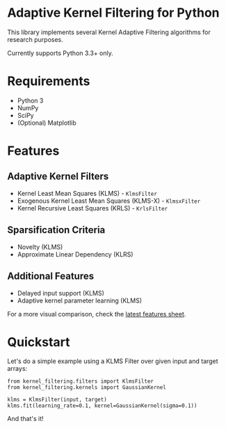 # Adaptive Kernel Filtering for Python
This library implements several Kernel Adaptive Filtering algorithms for research purposes. 

Currently supports Python 3.3+ only.

# Requirements
- Python 3
- NumPy
- SciPy
- (Optional) Matplotlib

# Features
## Adaptive Kernel Filters
- Kernel Least Mean Squares (KLMS) - `KlmsFilter`
- Exogenous Kernel Least Mean Squares (KLMS-X) - `KlmsxFilter`
- Kernel Recursive Least Squares (KRLS) - `KrlsFilter`

## Sparsification Criteria
- Novelty (KLMS)
- Approximate Linear Dependency (KLRS)

## Additional Features
- Delayed input support (KLMS)
- Adaptive kernel parameter learning (KLMS)

For a more visual comparison, check the [latest features sheet](https://docs.google.com/spreadsheets/d/1kvBNAqDSgNGBTcXqMDN7j_dpp949peH_-F1GYVP29y8/edit?usp=sharing).

# Quickstart
Let's do a simple example using a KLMS Filter over given input and target arrays:
```
from kernel_filtering.filters import KlmsFilter
from kernel_filtering.kernels import GaussianKernel

klms = KlmsFilter(input, target)
klms.fit(learning_rate=0.1, kernel=GaussianKernel(sigma=0.1))
```

And that's it!